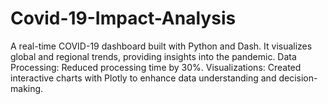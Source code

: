 # Covid-19-Impact-Analysis
A real-time COVID-19 dashboard built with Python and Dash. It visualizes global and regional trends, providing insights into the pandemic.  Data Processing: Reduced processing time by 30%. Visualizations: Created interactive charts with Plotly to enhance data understanding and decision-making.
